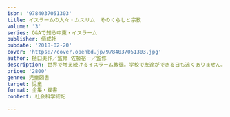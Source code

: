```yaml
---
isbn: '9784037051303'
title: イスラームの人々・ムスリム　そのくらしと宗教
volume: '3'
series: Q&Aで知る中東・イスラーム
publisher: 偕成社
pubdate: '2018-02-20'
cover: 'https://cover.openbd.jp/9784037051303.jpg'
author: 樋口美作／監修 佐藤裕一／監修
description: 世界で増え続けるイスラーム教徒。学校で友達ができる日も遠くありません。どんな習慣でどんなくらしなの？　丁寧に紹介します。
price: '2800'
genre: 児童図書
target: 児童
format: 全集・双書
content: 社会科学総記

---
```


